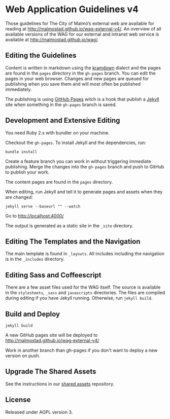 Web Application Guidelines v4
==============================

Those guidelines for The City of Malmö’s external web are available for reading at http://malmostad.github.io/wag-external-v4/. An overview of all available versions of the WAG for our external and intranet web service is available at http://malmostad.github.io/wag/.

## Editing the Guidelines
Content is written in markdown using the [kramdown](http://kramdown.rubyforge.org/syntax.html) dialect and the pages are found in the `pages` directory in the `gh-pages` branch. You can edit the pages in your web browser. Changes and new pages are queued for publishing when you save them and will most often be published immediately.

The publishing is using [GitHub Pages](https://pages.github.com/) witch is a hook that publish a [Jekyll](http://jekyll.io) site when something in the `gh-pages` branch is saved.

## Development and Extensive Editing

You need Ruby 2.x with bundler on your machine.

Checkout the `gh-pages`. To install Jekyll and the dependencies, run:

    bundle install

Create a feature branch you can work in without triggering immediate publishing. Merge the changes into the `gh-pages` branch and push to GitHub to publish your work.

The content pages are found in the `pages` directory.

When editing, run Jekyll and tell it to generate pages and assets when they are changed:

    jekyll serve --baseurl "" --watch

Go to [http://localhost:4000/](http://localhost:4000/)

The output is generated as a static site in the `_site` directory.


## Editing The Templates and the Navigation
The main template is found in `_layouts`. All includes including the navigation is in the `_includes` directory.


## Editing Sass and Coffeescript

There are a few asset files used for the WAG itself. The source is available in the `stylesheets`, `_sass` and `javascripts` directories. The files are compiled during editing if you have Jekyll running. Otherwise, run `jekyll build`.

## Build and Deploy

    jekyll build

A new GitHub pages site will be deployed to http://malmostad.github.io/wag-external-v4/

Work in another branch than gh-pages if you don't want to deploy a new version on push.

## Upgrade The Shared Assets
See the instructions in our [shared assets](https://github.com/malmostad/shared_assets) repository.

## License
Released under AGPL version 3.
